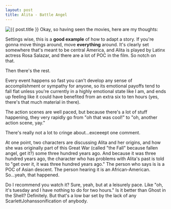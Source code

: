```yaml
---
layout: post
title: Alita - Battle Angel
---
```


![{{ post.title }}](https://upload.wikimedia.org/wikipedia/en/e/ee/Alita_Battle_Angel_%282019_poster%29.png)
Okay, so having seen the movies, here are my thoughts:

Settings wise, this is a **good example** of how to adapt a story. If you're gonna move things around, move **everything** around. It's clearly set somewhere that's meant to be central America, and Alita is played by Latinx actress Rosa Salazar, and there are a lot of POC in the film. So notch on that.

Then there's the rest.

Every event happens so fast you can't develop any sense of accomplishment or sympathy for anyone, so its emotional payoffs tend to fall flat unless you're currently in a highly emotional state like I am, and ends up feeling like it could have benefited from an extra six to ten hours (yes, there's that much material in there).

The action scenes are well paced, but because there's a lot of stuff happening, they very rapidly go from "oh that was cool!" to "oh, another action scene, yay."

There's really not a lot to cringe about...exceeept one comment.

At one point, two characters are discussing Alita and her origins, and how she was originally part of this Great War (called "the Fall" because fallen angel, get it?) some three hundred years ago. And because it was three hundred years ago, the character who has problems with Alita's past is told to "get over it, it was three hundred years ago." The person who says is is a POC of Asian descent. The person hearing it is an African-American. So...yeah, that happened.

Do I recommend you watch it? Sure, yeah, but at a leisurely pace. Like "oh, it's tuesday and I have nothing to do for two hours." Is it better than Ghost in the Shell? Definitely. But that's a low bar set by the lack of any ScarlettJohanssonification of anybody.
